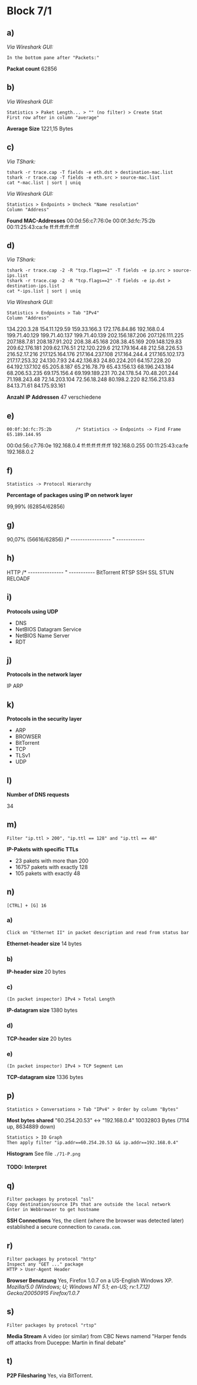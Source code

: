 # Block 7/1

## a)

_Via Wireshark GUI:_

	In the bottom pane after "Packets:"

**Packat count**
62856

## b)

_Via Wireshark GUI:_

	Statistics > Paket Length... > "" (no filter) > Create Stat 
	First row after in column "average"

**Average Size**
1221,15 Bytes

## c)

_Via TShark:_

	tshark -r trace.cap -T fields -e eth.dst > destination-mac.list
	tshark -r trace.cap -T fields -e eth.src > source-mac.list
	cat *-mac.list | sort | uniq
	
_Via Wireshark GUI:_
	
	Statistics > Endpoints > Uncheck "Name resolution"
	Column "Address"
	
**Found MAC-Addresses**	
00:0d:56:c7:76:0e
00:0f:3d:fc:75:2b
00:11:25:43:ca:fe
ff:ff:ff:ff:ff:ff	

## d)

_Via TShark:_

	tshark -r trace.cap -2 -R "tcp.flags==2" -T fields -e ip.src > source-ips.list
	tshark -r trace.cap -2 -R "tcp.flags==2" -T fields -e ip.dst > destination-ips.list
    cat *-ips.list | sort | uniq
    
_Via Wireshark GUI:_
	
	Statistics > Endpoints > Tab "IPv4"
	Column "Address"

134.220.3.28
154.11.129.59
159.33.166.3
172.176.84.86
192.168.0.4
199.71.40.129
199.71.40.137
199.71.40.139
202.156.187.206
207.126.111.225
207.188.7.81
208.187.91.202
208.38.45.168
208.38.45.169
209.148.129.83
209.62.176.181
209.62.176.51
212.120.229.6
212.179.164.48
212.58.226.53
216.52.17.216
217.125.164.176
217.164.237.108
217.164.244.4
217.165.102.173
217.17.253.32
24.130.7.93
24.42.136.83
24.80.224.201
64.157.228.20
64.192.137.102
65.205.8.187
65.216.78.79
65.43.156.13
68.196.243.184
68.206.53.235
69.175.156.4
69.199.189.231
70.24.178.54
70.48.201.244
71.198.243.48
72.14.203.104
72.56.18.248
80.198.2.220
82.156.213.83
84.13.71.61
84.175.93.161

**Anzahl IP Addressen**
47 verschiedene

## e) 

	00:0f:3d:fc:75:2b         /* Statistics -> Endpoints -> Find Frame
    65.189.144.95
   00:0d:56:c7:76:0e
    192.168.0.4
   ff:ff:ff:ff:ff:ff
    192.168.0.255
   00:11:25:43:ca:fe
    192.168.0.2

## f) 

	Statistics -> Protocol Hierarchy

**Percentage of packages using IP on network layer**

99,99% (62854/62856)

## g)

 90,07% (56616/62856)      /* ----------------- " ------------

## h) 

   HTTP                      /* --------------- " -----------
   BitTorrent
   RTSP
   SSH
   SSL
   STUN
   RELOADF
   
## i) 

	

**Protocols using UDP**

- DNS
- NetBIOS Datagram Service
- NetBIOS Name Server
- RDT

## j) 

**Protocols in the network layer**

IP
ARP

## k)

**Protocols in the security layer**

- ARP
- BROWSER
- BitTorrent
- TCP
- TLSv1
- UDP

## l)  
  
**Number of DNS requests**

34

## m)

	Filter "ip.ttl > 200", "ip.ttl == 128" and "ip.ttl == 48"
	
**IP-Pakets with specific TTLs**

- 23 pakets with more than 200
- 16757 pakets with exactly 128
- 105 pakets with exactly 48

## n)

	[CTRL] + [G] 16
		
### a)

	Click on "Ethernet II" in packet description and read from status bar
	
**Ethernet-header size**
14 bytes

### b)

**IP-header size**
20 bytes

### c)

	(In packet inspector) IPv4 > Total Length

**IP-datagram size**
1380 bytes

### d)

**TCP-header size**
20 bytes

### e)

	(In packet inspector) IPv4 > TCP Segment Len
	
**TCP-datagram size**
1336 bytes

## p)

	Statistics > Conversations > Tab "IPv4" > Order by column "Bytes"
	
**Most bytes shared**
"60.254.20.53" <-> "192.168.0.4" 
10032803 Bytes (7114 up, 8634889 down)

	Statistics > IO Graph
	Then apply filter "ip.addr==60.254.20.53 && ip.addr==192.168.0.4"

**Histogram**
See file `./71-P.png`

#### TODO: Interpret


## q)

	Filter packages by protocol "ssl"
	Copy destination/source IPs that are outside the local network
	Enter in Webbrowser to get hostname
	
**SSH Connections**
Yes, the client (where the browser was detected later) established a secure connection to `canada.com`.

## r)

	Filter packages by protocol "http"
	Inspect any "GET ..." package
	HTTP > User-Agent Header

**Browser Benutzung**
Yes, Firefox 1.0.7 on a US-English Windows XP.
_Mozilla/5.0 (Windows; U; Windows NT 5.1; en-US; rv:1.7.12) Gecko/20050915 Firefox/1.0.7_

## s)

    Filter packages by protocol "rtsp"
	
**Media Stream**
A video (or similar) from CBC News namend "Harper fends off attacks from Duceppe: Martin in final debate"

## t)

**P2P Filesharing**
Yes, via BitTorrent.







